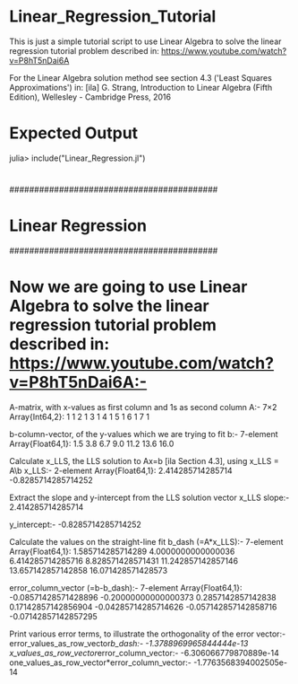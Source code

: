 # Linear_Regression_Tutorial
This is just a simple tutorial script to  use Linear Algebra to solve the linear
regression tutorial problem described in: https://www.youtube.com/watch?v=P8hT5nDai6A

For the Linear Algebra solution method see section 4.3 ('Least Squares Approximations') in:
[ila] G. Strang, Introduction to Linear Algebra (Fifth Edition), Wellesley - Cambridge Press, 2016


# Expected Output
julia> include("Linear_Regression.jl")
#
##########################################
#    Linear Regression
##########################################
#
Now we are going to use Linear Algebra to solve the linear regression
tutorial problem described in: https://www.youtube.com/watch?v=P8hT5nDai6A:-
================================================================================
A-matrix, with x-values as first column and 1s as second column
A:-
7×2 Array{Int64,2}:
 1  1
 2  1
 3  1
 4  1
 5  1
 6  1
 7  1


b-column-vector, of the y-values which we are trying to fit
b:-
7-element Array{Float64,1}:
  1.5
  3.8
  6.7
  9.0
 11.2
 13.6
 16.0


Calculate x_LLS, the LLS solution to Ax=b [ila Section 4.3], using x_LLS = A\b
x_LLS:-
2-element Array{Float64,1}:
  2.414285714285714
 -0.8285714285714252


Extract the slope and y-intercept from the LLS solution vector x_LLS
slope:-
2.414285714285714

y_intercept:-
-0.8285714285714252


Calculate the values on the straight-line fit
b_dash (=A*x_LLS):-
7-element Array{Float64,1}:
  1.585714285714289
  4.0000000000000036
  6.414285714285716
  8.828571428571431
 11.242857142857146
 13.657142857142858
 16.071428571428573


error_column_vector (=b-b_dash):-
7-element Array{Float64,1}:
 -0.08571428571428896
 -0.20000000000000373
  0.2857142857142838
  0.17142857142856904
 -0.04285714285714626
 -0.057142857142858716
 -0.07142857142857295


Print various error terms, to illustrate the orthogonality of the error vector:-
error_values_as_row_vector*b_dash:- -1.3788969965844444e-13
x_values_as_row_vector*error_column_vector:- -6.306066779870889e-14
one_values_as_row_vector*error_column_vector:- -1.7763568394002505e-14

